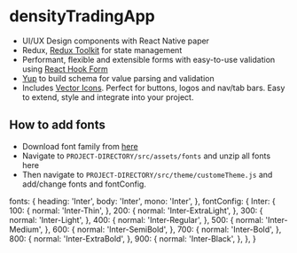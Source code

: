 # densityTradingApp
- UI/UX Design components with React Native paper
- Redux, [Redux Toolkit](https://redux-toolkit.js.org/introduction/getting-started) for state management 
- Performant, flexible and extensible forms with easy-to-use validation using [React Hook Form](https://react-hook-form.com/get-started)
- [Yup](https://www.npmjs.com/package/yup) to build schema for value parsing and validation
- Includes [Vector Icons](https://www.npmjs.com/package/react-native-vector-icons). Perfect for buttons, logos and nav/tab bars. Easy to extend, style and integrate into your project. 




## How to add fonts
- Download font family from [here](https://fonts.google.com/)
- Navigate to `PROJECT-DIRECTORY/src/assets/fonts` and unzip all fonts here
- Then navigate to `PROJECT-DIRECTORY/src/theme/customeTheme.js` and add/change fonts and fontConfig.



fonts: { heading: 'Inter', body: 'Inter', mono: 'Inter', }, fontConfig: { Inter: { 100: { normal: 'Inter-Thin', }, 200: { normal: 'Inter-ExtraLight', }, 300: { normal: 'Inter-Light', }, 400: { normal: 'Inter-Regular', }, 500: { normal: 'Inter-Medium', }, 600: { normal: 'Inter-SemiBold', }, 700: { normal: 'Inter-Bold', }, 800: { normal: 'Inter-ExtraBold', }, 900: { normal: 'Inter-Black', }, }, }
